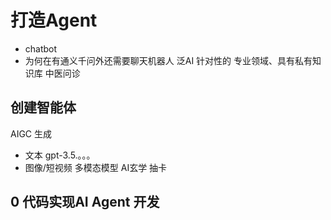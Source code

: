 # 打造Agent

- chatbot
- 为何在有通义千问外还需要聊天机器人
  泛AI
  针对性的
  专业领域、具有私有知识库
  中医问诊

## 创建智能体
  AIGC 生成
  - 文本 gpt-3.5.。。。
  - 图像/短视频 多模态模型
  AI玄学 抽卡

## 0 代码实现AI Agent 开发
